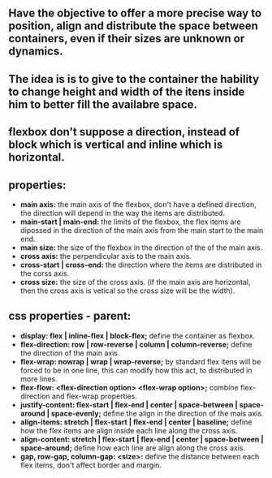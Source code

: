 ## Have the objective to offer a more precise way to position, align and distribute the space between containers, even if their sizes are unknown or dynamics.

## The idea is is to give to the container the hability to change height and width of the itens inside him to better fill the availabre space.

## flexbox don't suppose a direction, instead of block which is vertical and inline which is horizontal.

## properties:
* **main axis:** the main axis of the flexbox, don't have a defined direction, the direction will depend in the way the items are distributed.
* **main-start | main-end:** the limits of the flexbox, the flex items are dipossed in the direction of the main axis from the main start to the main end.
* **main size:** the size of the flexbox in the direction of the of the main axis.
* **cross axis:** the perpendicular axis to the main axis.
* **cross-start | cross-end:** the direction where the items are distributed in the corss axis.
* **cross size:** the size of the cross axis. (if the main axis are horizontal, then the cross axis is vetical so the cross size will be the width).

## css properties - parent:
* **display: flex | inline-flex | block-flex;** define the container as flexbox.
* **flex-direction: row | row-reverse | column | column-reverse;** define the direction of the main axis.
* **flex-wrap: nowrap | wrap | wrap-reverse;** by standard flex itens will be forced to be in one line, this can modify how this act, to distributed in more lines.
* **flex-flow: &lt;flex-direction option&gt; &lt;flex-wrap option&gt;;** combine flex-direction and flex-wrap properties.
* **justify-content: flex-start | flex-end | center | space-between | space-around | space-evenly;** define the align in the direction of the mais axis.
* **align-items: stretch | flex-start | flex-end | center | baseline;** define how the flex items are align inside each line along the cross axis.
* **align-content: stretch | flex-start | flex-end | center | space-between | space-around;** define how each line are align along the cross axis.
* **gap, row-gap, column-gap: &lt;size&gt;:** define the distance between each flex items, don't affect border and margin. 
